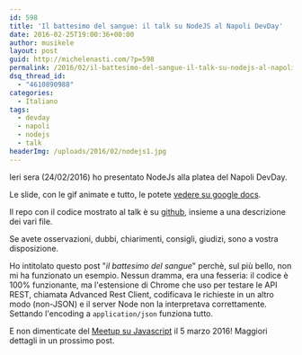 ```yaml
---
id: 598
title: 'Il battesimo del sangue: il talk su NodeJS al Napoli DevDay'
date: 2016-02-25T19:00:36+00:00
author: musikele
layout: post
guid: http://michelenasti.com/?p=598
permalink: /2016/02/il-battesimo-del-sangue-il-talk-su-nodejs-al-napoli-devday/
dsq_thread_id:
  - "4610890988"
categories:
  - Italiano
tags:
  - devday
  - napoli
  - nodejs
  - talk
headerImg: /uploads/2016/02/nodejs1.jpg
---
```

Ieri sera (24/02/2016) ho presentato NodeJs alla platea del Napoli DevDay.

Le slide, con le gif animate e tutto, le potete [vedere su google docs](https://docs.google.com/presentation/d/1EDsvR99WUDx3IBhygYt51YKM1sA5UA_PJmaRFh9HTa4/edit?usp=sharing).

Il repo con il codice mostrato al talk è su [github](https://github.com/musikele/nodeJsExamples), insieme a una descrizione dei vari file.

Se avete osservazioni, dubbi, chiarimenti, consigli, giudizi, sono a vostra disposizione.

Ho intitolato questo post "_il battesimo del sangue_" perchè, sul più bello, non mi ha funzionato un esempio. Nessun dramma, era una fesseria: il codice è 100% funzionante, ma l'estensione di Chrome che uso per testare le API REST, chiamata Advanced Rest Client, codificava le richieste in un altro modo (non-JSON) e il server Node non la interpretava correttamente. Settando l'encoding a `application/json` funziona tutto.

E non dimenticate del [Meetup su Javascript](http://www.meetup.com/it-IT/JS-Salerno/) il 5 marzo 2016! Maggiori dettagli in un prossimo post.
